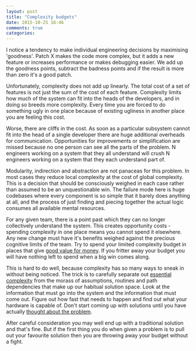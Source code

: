```yaml
---
layout: post
title: "Complexity budgets"
date: 2015-10-25 16:46
comments: true
categories:
---
```


I notice a tendency to make individual engineering decisions by maximising 'goodness'. Patch X makes the code more complex, but it adds a new feature or increases performance or makes debugging easier. We add up the goodness points, subtract the badness points and if the result is more than zero it's a good patch.

Unfortunately, complexity does not add up linearly. The total cost of a set of features is not just the sum of the cost of each feature. Complexity limits how much of the system can fit into the heads of the developers, and in doing so breeds more complexity. Every time you are forced to do something ugly in one place because of existing ugliness in another place you are feeling this cost.

Worse, there are cliffs in the cost. As soon as a particular subsystem cannot fit into the head of a single developer there are huge additional overheads for communication. Opportunities for improvements or simplification are missed because no one person can see all the parts of the problem. N engineers working on a system that they all understand will crush N engineers working on a system that they each understand part of.

Modularity, indirection and abstraction are not panaceas for this problem. In most cases they reduce local complexity at the cost of global complexity. This is a decision that should be consciously weighed in each case rather than assumed to be an unquestionable win. The failure mode here is huge codebases where every component is so simple that it barely does anything at all, and the process of just finding and piecing together the actual logic consumes all available mental resources.

For any given team, there is a point past which they can no longer collectively understand the system. This creates opportunity costs - spending complexity in one place means you cannot spend it elsewhere. Any new change must have it's benefits weighed against the precious cognitive limits of the team. Try to spend your limited complexity budget in places that give [good value for money](http://permalink.gmane.org/gmane.culture.people.kragen.thinking/202). If you fritter away your budget you will have nothing left to spend when a big win comes along.

This is hard to do well, because complexity has so many ways to sneak in without being noticed. The trick is to carefully separate out [essential complexity](http://shaffner.us/cs/papers/tarpit.pdf) from the morass of assumptions, routines and path dependencies that make up our habitual solution space. Look at the information that must go into the system and the information that must come out. Figure out how fast that needs to happen and find out what your hardware is capable of. Don't start coming up with solutions until you have actually [thought about the problem](http://lesswrong.com/lw/ka/hold_off_on_proposing_solutions/).

After careful consideration you may well end up with a traditional solution and that's fine. But if the first thing you do when given a problem is to pull out your favourite solution then you are throwing away your budget without a fight.

